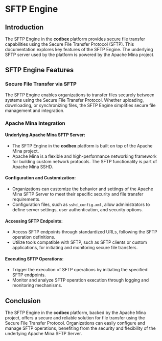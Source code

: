 # SFTP Engine

## Introduction

The SFTP Engine in the __codbex__ platform provides secure file transfer capabilities using the Secure File Transfer Protocol (SFTP). This documentation explores key features of the SFTP Engine. The underlying SFTP server used by the platform is powered by the Apache Mina project.

## SFTP Engine Features

### Secure File Transfer via SFTP

The SFTP Engine enables organizations to transfer files securely between systems using the Secure File Transfer Protocol. Whether uploading, downloading, or synchronizing files, the SFTP Engine simplifies secure file management and integration.

### Apache Mina Integration

#### Underlying Apache Mina SFTP Server:

* The SFTP Engine in the __codbex__ platform is built on top of the Apache Mina project.
* Apache Mina is a flexible and high-performance networking framework for building custom network protocols. The SFTP functionality is part of Apache Mina SSHD.

#### Configuration and Customization:

* Organizations can customize the behavior and settings of the Apache Mina SFTP Server to meet their specific security and file transfer requirements.
* Configuration files, such as `sshd_config.xml`, allow administrators to define server settings, user authentication, and security options.

#### Accessing SFTP Endpoints:

* Access SFTP endpoints through standardized URLs, following the SFTP operation definitions.
* Utilize tools compatible with SFTP, such as SFTP clients or custom applications, for initiating and monitoring secure file transfers.

#### Executing SFTP Operations:

* Trigger the execution of SFTP operations by initiating the specified SFTP endpoints.
* Monitor and analyze SFTP operation execution through logging and monitoring mechanisms.

## Conclusion

The SFTP Engine in the __codbex__ platform, backed by the Apache Mina project, offers a secure and reliable solution for file transfer using the Secure File Transfer Protocol. Organizations can easily configure and manage SFTP operations, benefiting from the security and flexibility of the underlying Apache Mina SFTP Server.



